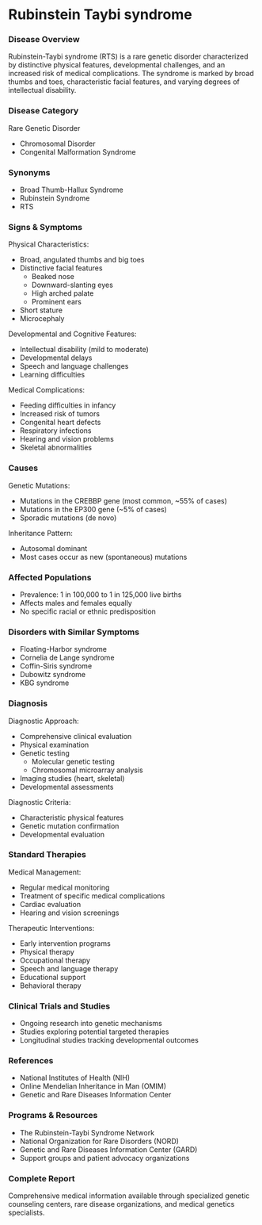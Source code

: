 # Rubinstein Taybi syndrome

### Disease Overview
Rubinstein-Taybi syndrome (RTS) is a rare genetic disorder characterized by distinctive physical features, developmental challenges, and an increased risk of medical complications. The syndrome is marked by broad thumbs and toes, characteristic facial features, and varying degrees of intellectual disability.

### Disease Category
Rare Genetic Disorder
- Chromosomal Disorder
- Congenital Malformation Syndrome

### Synonyms
- Broad Thumb-Hallux Syndrome
- Rubinstein Syndrome
- RTS

### Signs & Symptoms
Physical Characteristics:
- Broad, angulated thumbs and big toes
- Distinctive facial features
  - Beaked nose
  - Downward-slanting eyes
  - High arched palate
  - Prominent ears
- Short stature
- Microcephaly

Developmental and Cognitive Features:
- Intellectual disability (mild to moderate)
- Developmental delays
- Speech and language challenges
- Learning difficulties

Medical Complications:
- Feeding difficulties in infancy
- Increased risk of tumors
- Congenital heart defects
- Respiratory infections
- Hearing and vision problems
- Skeletal abnormalities

### Causes
Genetic Mutations:
- Mutations in the CREBBP gene (most common, ~55% of cases)
- Mutations in the EP300 gene (~5% of cases)
- Sporadic mutations (de novo)

Inheritance Pattern:
- Autosomal dominant
- Most cases occur as new (spontaneous) mutations

### Affected Populations
- Prevalence: 1 in 100,000 to 1 in 125,000 live births
- Affects males and females equally
- No specific racial or ethnic predisposition

### Disorders with Similar Symptoms
- Floating-Harbor syndrome
- Cornelia de Lange syndrome
- Coffin-Siris syndrome
- Dubowitz syndrome
- KBG syndrome

### Diagnosis
Diagnostic Approach:
- Comprehensive clinical evaluation
- Physical examination
- Genetic testing
  - Molecular genetic testing
  - Chromosomal microarray analysis
- Imaging studies (heart, skeletal)
- Developmental assessments

Diagnostic Criteria:
- Characteristic physical features
- Genetic mutation confirmation
- Developmental evaluation

### Standard Therapies
Medical Management:
- Regular medical monitoring
- Treatment of specific medical complications
- Cardiac evaluation
- Hearing and vision screenings

Therapeutic Interventions:
- Early intervention programs
- Physical therapy
- Occupational therapy
- Speech and language therapy
- Educational support
- Behavioral therapy

### Clinical Trials and Studies
- Ongoing research into genetic mechanisms
- Studies exploring potential targeted therapies
- Longitudinal studies tracking developmental outcomes

### References
- National Institutes of Health (NIH)
- Online Mendelian Inheritance in Man (OMIM)
- Genetic and Rare Diseases Information Center

### Programs & Resources
- The Rubinstein-Taybi Syndrome Network
- National Organization for Rare Disorders (NORD)
- Genetic and Rare Diseases Information Center (GARD)
- Support groups and patient advocacy organizations

### Complete Report
Comprehensive medical information available through specialized genetic counseling centers, rare disease organizations, and medical genetics specialists.